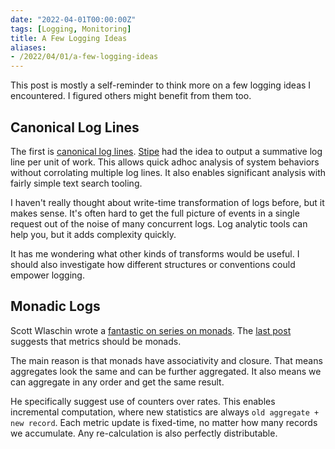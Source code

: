 ```yaml
---
date: "2022-04-01T00:00:00Z"
tags: [Logging, Monitoring]
title: A Few Logging Ideas
aliases:
- /2022/04/01/a-few-logging-ideas
---
```


This post is mostly a self-reminder to think more on a few logging ideas I encountered. I figured others might benefit from them too.
<!--more-->


## Canonical Log Lines

The first is [canonical log lines](https://stripe.com/blog/canonical-log-lines). [Stipe](https://stripe.com/) had the idea to
output a summative log line per unit of work. This allows quick adhoc analysis of system behaviors without corrolating multiple log lines.
It also enables significant analysis with fairly simple text search tooling.

I haven't really thought about write-time transformation of logs before, but it makes sense. It's often hard to get the full picture of events in a single 
request out of the noise of many concurrent logs. Log analytic tools can help you, but it adds complexity quickly.

It has me wondering what other kinds of transforms would be useful. I should also investigate how different structures or conventions could empower logging.

## Monadic Logs

Scott Wlaschin wrote a [fantastic on series on monads](https://fsharpforfunandprofit.com/posts/monoids-without-tears/).
The [last post](https://fsharpforfunandprofit.com/posts/monoids-part3/) suggests that metrics should be monads. 

The main reason is that monads have associativity and closure. That means aggregates look the same and can be further aggregated. It also means we can aggregate in any order and get the same result.

He specifically suggest use of counters over rates. This enables incremental computation, where new statistics are always `old aggregate + new record`. Each metric update is fixed-time, no matter how many records we accumulate. Any re-calculation is also perfectly distributable.


